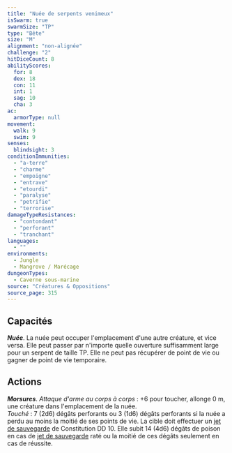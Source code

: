```yaml
---
title: "Nuée de serpents venimeux"
isSwarm: true
swarmSize: "TP"
type: "Bête"
size: "M"
alignment: "non-alignée"
challenge: "2"
hitDiceCount: 8
abilityScores:
  for: 8
  dex: 18
  con: 11
  int: 1
  sag: 10
  cha: 3
ac: 
  armorType: null
movement: 
  walk: 9
  swim: 9
senses: 
  blindsight: 3
conditionImmunities: 
  - "a-terre"
  - "charme"
  - "empoigne"
  - "entrave"
  - "etourdi"
  - "paralyse"
  - "petrifie"
  - "terrorise"
damageTypeResistances: 
  - "contondant"
  - "perforant"
  - "tranchant"
languages: 
  - ""
environments:
  - Jungle
  - Mangrove / Marécage
dungeonTypes:
  - Caverne sous-marine
source: "Créatures & Oppositions"
source_page: 315
---
```

## Capacités
_**Nuée**_. La nuée peut occuper l'emplacement d'une autre créature, et vice versa. Elle peut passer par n'importe quelle ouverture suffisamment large pour un serpent de taille TP. Elle ne peut pas récupérer de point de vie ou gagner de point de vie temporaire.

## Actions
_**Morsures**_. _Attaque d'arme au corps à corps_ : +6 pour toucher, allonge 0 m, une créature dans l'emplacement de la nuée.  
_Touché_ : 7 (2d6) dégâts perforants ou 3 (1d6) dégâts perforants si la nuée a perdu au moins la moitié de ses points de vie. La cible doit effectuer un [jet de sauvegarde](/utiliser-les-caracteristiques/#jets-de-sauvegarde) de Constitution DD 10. Elle subit 14 (4d6) dégâts de poison en cas de [jet de sauvegarde](/utiliser-les-caracteristiques/#jets-de-sauvegarde) raté ou la moitié de ces dégâts seulement en cas de réussite.
